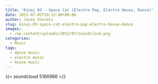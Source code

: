 ```yaml
---
title: 'Kinaj 03 - Space Cat (Electro Pop, Electro House, Dance)'
date: 2013-07-02T19:13:48+00:00
author: Janik Vonrotz
slug: kinaj-03-space-cat-electro-pop-electro-house-dance
images:
  - /wp-content/uploads/2013/07/soundcloud.png
categories:
  - Music
tags:
  - dance music
  - electro music
  - house music
---
```

{{< soundcloud 5166966 >}}